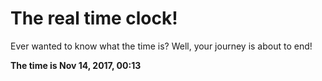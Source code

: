 # The real time clock!

Ever wanted to know what the time is? Well, your journey is about to end!

**The time is Nov 14, 2017, 00:13**